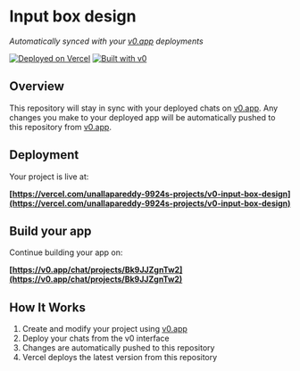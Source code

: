 # Input box design

*Automatically synced with your [v0.app](https://v0.app) deployments*

[![Deployed on Vercel](https://img.shields.io/badge/Deployed%20on-Vercel-black?style=for-the-badge&logo=vercel)](https://vercel.com/unallapareddy-9924s-projects/v0-input-box-design)
[![Built with v0](https://img.shields.io/badge/Built%20with-v0.app-black?style=for-the-badge)](https://v0.app/chat/projects/Bk9JJZgnTw2)

## Overview

This repository will stay in sync with your deployed chats on [v0.app](https://v0.app).
Any changes you make to your deployed app will be automatically pushed to this repository from [v0.app](https://v0.app).

## Deployment

Your project is live at:

**[https://vercel.com/unallapareddy-9924s-projects/v0-input-box-design](https://vercel.com/unallapareddy-9924s-projects/v0-input-box-design)**

## Build your app

Continue building your app on:

**[https://v0.app/chat/projects/Bk9JJZgnTw2](https://v0.app/chat/projects/Bk9JJZgnTw2)**

## How It Works

1. Create and modify your project using [v0.app](https://v0.app)
2. Deploy your chats from the v0 interface
3. Changes are automatically pushed to this repository
4. Vercel deploys the latest version from this repository
